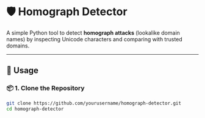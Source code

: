 
# 🛡️ Homograph Detector

A simple Python tool to detect **homograph attacks** (lookalike domain names) by inspecting Unicode characters and comparing with trusted domains.

---

## 🚀 Usage

### 📦 1. Clone the Repository

```bash
git clone https://github.com/yourusername/homograph-detector.git
cd homograph-detector
